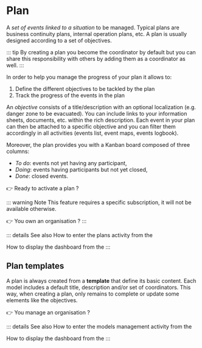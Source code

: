 # <i class="las la-stream"></i> Plan

A *set of events linked to a situation* to be managed. Typical plans are business continuity plans, internal operation plans, etc. A plan is usually designed according to a set of objectives.

::: tip
By creating a plan you become the coordinator by default but you can share this responsibility with others by adding them as a coordinator as well.
:::

In order to help you manage the progress of your plan it allows to:
1. Define the different objectives to be tackled by the plan
2. Track the progress of the events in the plan

An *objective* consists of a title/description with an optional localization (e.g. danger zone to be evacuated). You can include links to your information sheets, documents, etc. within the rich description. Each event in your plan can then be attached to a specific objective and you can filter them accordingly in all activities (events list, event maps, events logbook).

Moreover, the plan provides you with a Kanban board composed of three columns:
* *To do*: events not yet having any participant,
* *Doing*: events having participants but not yet closed,
* *Done*: closed events.

:point_right: Ready to activate a plan ? <tour-link text="How to manage your plans" path="home" :params="{ organisation: 'member', route: 'plans-activity' }"/>

::: warning Note
This feature requires a specific subscription, it will not be available otherwise.

:point_right: You own an organisation ? <tour-link text="How to subscribe" path="home" :params="{ organisation: 'owner', route: 'edit-organisation-billing' }"/>
:::

::: details See also
How to enter the plans activity from the <tour-link text="dashboard" path="home/organisations"/>

How to display the dashboard from the <tour-link text="main menu" path="home" :params="{ tour: 'home' }"/>
:::

## Plan templates

A plan is always created from a **template** that define its basic content. Each model includes a default title, description and/or set of coordinators. This way, when creating a plan, only remains to complete or update some elements like the objectives.

:point_right: You manage an organisation ? <tour-link text="How to manage your templates" path="home" :params="{ organisation: 'manager', route: 'plan-templates-activity' }"/>

::: details See also
How to enter the models management activity from the <tour-link text="dashboard" path="home/organisations"/>

How to display the dashboard from the <tour-link text="main menu" path="home" :params="{ tour: 'home' }"/>
:::
